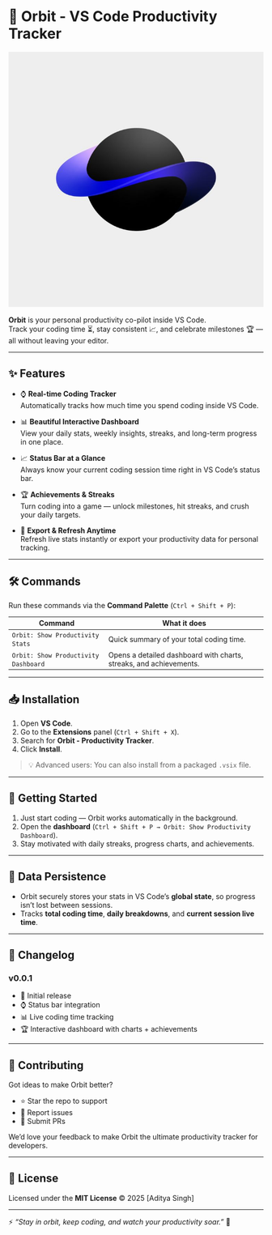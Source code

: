 # 🌌 Orbit - VS Code Productivity Tracker  

![Orbit Logo](/logo/Orbit-logo.jpg)  

**Orbit** is your personal productivity co-pilot inside VS Code.  
Track your coding time ⏳, stay consistent 📈, and celebrate milestones 🏆 — all without leaving your editor.  

---

## ✨ Features  

- ⌚ **Real-time Coding Tracker**  
  Automatically tracks how much time you spend coding inside VS Code.  

- 📊 **Beautiful Interactive Dashboard**  
  View your daily stats, weekly insights, streaks, and long-term progress in one place.  

- 📈 **Status Bar at a Glance**  
  Always know your current coding session time right in VS Code’s status bar.  

- 🏆 **Achievements & Streaks**  
  Turn coding into a game — unlock milestones, hit streaks, and crush your daily targets.  

- 🔄 **Export & Refresh Anytime**  
  Refresh live stats instantly or export your productivity data for personal tracking.  

---

## 🛠 Commands  

Run these commands via the **Command Palette** (`Ctrl + Shift + P`):  

| Command | What it does |
|---------|--------------|
| `Orbit: Show Productivity Stats` | Quick summary of your total coding time. |
| `Orbit: Show Productivity Dashboard` | Opens a detailed dashboard with charts, streaks, and achievements. |

---

## 📥 Installation  

1. Open **VS Code**.  
2. Go to the **Extensions** panel (`Ctrl + Shift + X`).  
3. Search for **Orbit - Productivity Tracker**.  
4. Click **Install**.  

> 💡 Advanced users: You can also install from a packaged `.vsix` file.  

---

## 🚀 Getting Started  

1. Just start coding — Orbit works automatically in the background.  
2. Open the **dashboard** (`Ctrl + Shift + P → Orbit: Show Productivity Dashboard`).  
3. Stay motivated with daily streaks, progress charts, and achievements.  

---

## 💾 Data Persistence  

- Orbit securely stores your stats in VS Code’s **global state**, so progress isn’t lost between sessions.  
- Tracks **total coding time**, **daily breakdowns**, and **current session live time**.  

---

## 📜 Changelog  

### v0.0.1  
- 🎉 Initial release  
- ⌚ Status bar integration  
- 📊 Live coding time tracking  
- 🏆 Interactive dashboard with charts + achievements  

---

## 🤝 Contributing  

Got ideas to make Orbit better?  
- ⭐ Star the repo to support  
- 🐛 Report issues  
- 🔧 Submit PRs  

We’d love your feedback to make Orbit the ultimate productivity tracker for developers.  

---

## 📄 License  

Licensed under the **MIT License** © 2025 [Aditya Singh]  

---

⚡ *“Stay in orbit, keep coding, and watch your productivity soar.”* 🌌  
